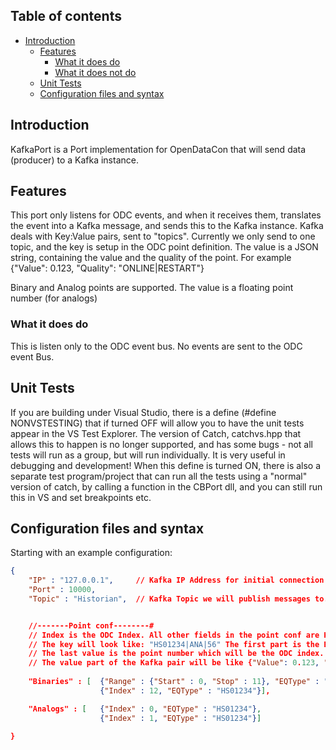 ## Table of contents

* [Introduction](#introduction)
    * [Features](#features)
		* [What it does do](#What-it-does-do)
		* [What it does not do](#What-it-does-not-do)
	* [Unit Tests](#unit-tests)
	* [Configuration files and syntax](#configuration-files-and-syntax)


## Introduction

KafkaPort is a Port implementation for OpenDataCon that will send data (producer) to a Kafka instance.

## Features

This port only listens for ODC events, and when it receives them, translates the event into a Kafka message, and sends this to the Kafka instance. 
Kafka deals with  Key:Value pairs, sent to "topics". Currently we only send to one topic, and the key is setup in the ODC point definition. 
The value is a JSON string, containing the value and the quality of the point. For example {"Value": 0.123, "Quality": "ONLINE|RESTART"}

Binary and Analog points are supported. The value is a floating point number (for analogs)

### What it does do
This is listen only to the ODC event bus. No events are sent to the ODC event Bus.


## Unit Tests
If you are building under Visual Studio, there is a define (#define NONVSTESTING) that if turned OFF will allow you to have the unit tests appear in the VS Test Explorer.
The version of Catch, catchvs.hpp that allows this to happen is no longer supported, and has some bugs - not all tests will run as a group, but will run individually.
It is very useful in debugging and development!
When this define is turned ON, there is also a separate test program/project that can run all the tests using a "normal" version of catch, by calling a function in the CBPort dll, and you can still run this in VS and set breakpoints etc.


## Configuration files and syntax

Starting with an example configuration:

```json
{
	"IP" : "127.0.0.1",		// Kafka IP Address for initial connection - Kafka then supplies all the IP's of the Kafka cluster. We dont have to worry about this.
	"Port" : 10000,
	"Topic" : "Historian",	// Kafka Topic we will publish messages to. NOTE: we do not specify the partiton (look at the Kafka docs!)


	//-------Point conf--------#
	// Index is the ODC Index. All other fields in the point conf are Kafka fields. 
	// The key will look like: "HS01234|ANA|56" The first part is the EQType, which can be roughly translated as RTU. The second is ANA (analog) or BIN (binary). 
	// The last value is the point number which will be the ODC index. i.e. Set the ODC index to match the point number.
	// The value part of the Kafka pair will be like {"Value": 0.123, "Quality": "|ONLINE|RESTART|"}
	
	"Binaries" : [	{"Range" : {"Start" : 0, "Stop" : 11}, "EQType" : "HS01234" },
					{"Index" : 12, "EQType" : "HS01234"}],

	"Analogs" : [	{"Index" : 0, "EQType" : "HS01234"},
					{"Index" : 1, "EQType" : "HS01234"}]

}
```



